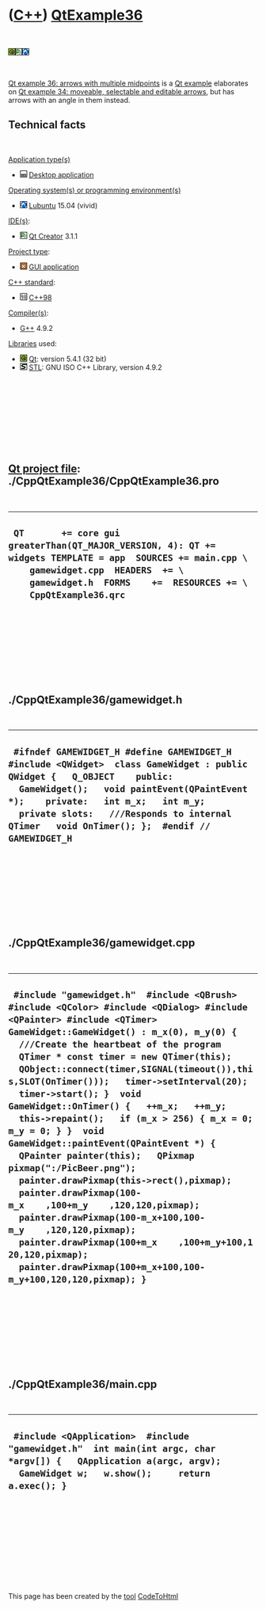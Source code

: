 



 

 

 

 

 

([C++](Cpp.htm)) [QtExample36](CppQtExample36.htm)
==================================================

 

![Qt](PicQt.png)![Qt
Creator](PicQtCreator.png)![Lubuntu](PicLubuntu.png)

 

[Qt example 36: arrows with multiple midpoints](CppQtExample36.htm) is a
[Qt example](CppQtExample.htm) elaborates on [Qt example 34: moveable,
selectable and editable arrows](CppQtExample34.htm), but has arrows with
an angle in them instead.

Technical facts
---------------

 

[Application type(s)](CppApplication.htm)

-   ![Desktop](PicDesktop.png) [Desktop
    application](CppDesktopApplication.htm)

[Operating system(s) or programming environment(s)](CppOs.htm)

-   ![Lubuntu](PicLubuntu.png) [Lubuntu](CppLubuntu.htm) 15.04 (vivid)

[IDE(s)](CppIde.htm):

-   ![Qt Creator](PicQtCreator.png) [Qt Creator](CppQtCreator.htm) 3.1.1

[Project type](CppQtProjectType.htm):

-   ![GUI](PicGui.png) [GUI application](CppGuiApplication.htm)

[C++ standard](CppStandard.htm):

-   ![C++98](PicCpp98.png) [C++98](Cpp98.htm)

[Compiler(s)](CppCompiler.htm):

-   [G++](CppGpp.htm) 4.9.2

[Libraries](CppLibrary.htm) used:

-   ![Qt](PicQt.png) [Qt](CppQt.htm): version 5.4.1 (32 bit)
-   ![STL](PicStl.png) [STL](CppStl.htm): GNU ISO C++ Library, version
    4.9.2

 

 

 

 

 

[Qt project file](CppQtProjectFile.htm): ./CppQtExample36/CppQtExample36.pro
----------------------------------------------------------------------------

 

  ----------------------------------------------------------------------------------------------------------------------------------------------------------------------------------------------------------------------
  ` QT       += core gui greaterThan(QT_MAJOR_VERSION, 4): QT += widgets TEMPLATE = app  SOURCES += main.cpp \     gamewidget.cpp  HEADERS  += \     gamewidget.h  FORMS    +=  RESOURCES += \     CppQtExample36.qrc`
  ----------------------------------------------------------------------------------------------------------------------------------------------------------------------------------------------------------------------

 

 

 

 

 

./CppQtExample36/gamewidget.h
-----------------------------

 

  -----------------------------------------------------------------------------------------------------------------------------------------------------------------------------------------------------------------------------------------------------------------------------------------------------------------
  ` #ifndef GAMEWIDGET_H #define GAMEWIDGET_H  #include <QWidget>  class GameWidget : public QWidget {   Q_OBJECT    public:   GameWidget();   void paintEvent(QPaintEvent *);    private:   int m_x;   int m_y;    private slots:   ///Responds to internal QTimer   void OnTimer(); };  #endif // GAMEWIDGET_H`
  -----------------------------------------------------------------------------------------------------------------------------------------------------------------------------------------------------------------------------------------------------------------------------------------------------------------

 

 

 

 

 

./CppQtExample36/gamewidget.cpp
-------------------------------

 

  -------------------------------------------------------------------------------------------------------------------------------------------------------------------------------------------------------------------------------------------------------------------------------------------------------------------------------------------------------------------------------------------------------------------------------------------------------------------------------------------------------------------------------------------------------------------------------------------------------------------------------------------------------------------------------------------------------------------------------------------------------------------------------------------------------------------------------------------------------------------------------------------------------
  ` #include "gamewidget.h"  #include <QBrush> #include <QColor> #include <QDialog> #include <QPainter> #include <QTimer>  GameWidget::GameWidget() : m_x(0), m_y(0) {   ///Create the heartbeat of the program   QTimer * const timer = new QTimer(this);   QObject::connect(timer,SIGNAL(timeout()),this,SLOT(OnTimer()));   timer->setInterval(20);   timer->start(); }  void GameWidget::OnTimer() {   ++m_x;   ++m_y;   this->repaint();   if (m_x > 256) { m_x = 0; m_y = 0; } }  void GameWidget::paintEvent(QPaintEvent *) {   QPainter painter(this);   QPixmap pixmap(":/PicBeer.png");   painter.drawPixmap(this->rect(),pixmap);   painter.drawPixmap(100-m_x    ,100+m_y    ,120,120,pixmap);   painter.drawPixmap(100-m_x+100,100-m_y    ,120,120,pixmap);   painter.drawPixmap(100+m_x    ,100+m_y+100,120,120,pixmap);   painter.drawPixmap(100+m_x+100,100-m_y+100,120,120,pixmap); }`
  -------------------------------------------------------------------------------------------------------------------------------------------------------------------------------------------------------------------------------------------------------------------------------------------------------------------------------------------------------------------------------------------------------------------------------------------------------------------------------------------------------------------------------------------------------------------------------------------------------------------------------------------------------------------------------------------------------------------------------------------------------------------------------------------------------------------------------------------------------------------------------------------------------

 

 

 

 

 

./CppQtExample36/main.cpp
-------------------------

 

  --------------------------------------------------------------------------------------------------------------------------------------------------------------------------
  ` #include <QApplication>  #include "gamewidget.h"  int main(int argc, char *argv[]) {   QApplication a(argc, argv);   GameWidget w;   w.show();     return a.exec(); }`
  --------------------------------------------------------------------------------------------------------------------------------------------------------------------------

 

 

 

 

 





 




This page has been created by the [tool](Tools.htm)
[CodeToHtml](ToolCodeToHtml.htm)
